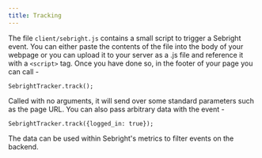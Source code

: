 ```yaml
---
title: Tracking
---
```


The file `client/sebright.js` contains a small script to trigger a Sebright event.  You can either paste the contents of the file into the body of your webpage or you can upload it to your server as a .js file and reference it with a `<script>` tag.  Once you have done so, in the footer of your page you can call -

    SebrightTracker.track();

Called with no arguments, it will send over some standard parameters such as the page URL.  You can also pass arbitrary data with the event -

    SebrightTracker.track({logged_in: true});

The data can be used within Sebright's metrics to filter events on the backend.
